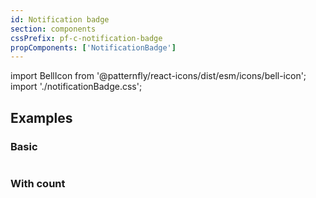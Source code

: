 ```yaml
---
id: Notification badge
section: components
cssPrefix: pf-c-notification-badge
propComponents: ['NotificationBadge']
---
```

import BellIcon from '@patternfly/react-icons/dist/esm/icons/bell-icon';
import './notificationBadge.css';

## Examples

### Basic
```ts file='./NotificationBadgeBasic.tsx' 
```

### With count
```ts file='./NotificationBadgeWithCount.tsx' 
```